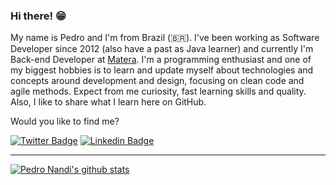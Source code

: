 ### Hi there! 😁

My name is Pedro and I'm from Brazil (🇧🇷). I've been working as Software Developer since 2012 (also have a past as Java learner) and currently I'm Back-end Developer at [Matera](https://www.matera.com/). I'm a programming enthusiast and one of my biggest hobbies is to learn and update myself about technologies and concepts around development and design, focusing on clean code and agile methods. Expect from me curiosity, fast learning skills and quality. Also, I like to share what I learn here on GitHub.

Would you like to find me?

[![Twitter Badge](https://img.shields.io/badge/-Twitter-1ca0f1?style=flat-square&labelColor=1ca0f1&logo=twitter&logoColor=white&link=https://twitter.com/pedronandi)](https://twitter.com/pedronandi)
[![Linkedin Badge](https://img.shields.io/badge/-LinkedIn-blue?style=flat-square&logo=Linkedin&logoColor=white&link=https://www.linkedin.com/in/pedronandi)](https://www.linkedin.com/in/pedronandi)

____


[![Pedro Nandi's github stats](https://github-readme-stats.vercel.app/api?username=pedronandi&theme=dark&show_icons=true&count_private=true)](https://github.com/pedronandi)
